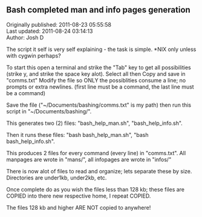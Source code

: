 ## Bash completed man and info pages generation  
Originally published: 2011-08-23 05:55:58  
Last updated: 2011-08-24 03:14:13  
Author: Josh D  
  
The script it self is very self explaining - the task is simple.
*NIX only unless with cygwin perhaps?

To start this open a terminal and strike the "Tab" key to get all possibilities (strike y, and strike the space key alot). Select all then Copy and save in "comms.txt"
Modify the file so ONLY the possiblities consume a line; no prompts or extra newlines.
  (first line must be a command, the last line must be a command)

Save the file ("~/Documents/bashing/comms.txt" is my path) then run this script in "~/Documents/bashing/".

This generates two (2) files: "bash_help_man.sh", "bash_help_info.sh".

Then it runs these files: "bash bash_help_man.sh", "bash bash_help_info.sh".

This produces 2 files for every command (every line) in "comms.txt".
All manpages are wrote in "mans/", all infopages are wrote in "infos/"

There is now alot of files to read and organize; lets separate these by size.
Directories are under1kb, under2kb, etc.

Once complete do as you wish the files less than 128 kb;
these files are COPIED into there new respective home, I repeat COPIED.

The files 128 kb and higher ARE NOT copied to anywhere!